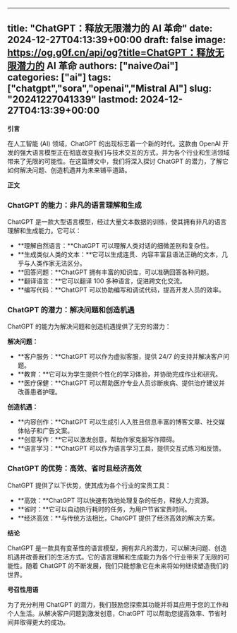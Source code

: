 
---
title: "ChatGPT：释放无限潜力的 AI 革命"
date: 2024-12-27T04:13:39+00:00
draft: false
image: https://og.g0f.cn/api/og?title=ChatGPT：释放无限潜力的 AI 革命
authors: ["naiveのai"]
categories: ["ai"]
tags: ["chatgpt","sora","openai","Mistral AI"]
slug: "20241227041339"
lastmod: 2024-12-27T04:13:39+00:00
---
**引言**

在人工智能 (AI) 领域，ChatGPT 的出现标志着一个新的时代。这款由 OpenAI 开发的强大语言模型正在彻底改变我们与技术交互的方式，并为各个行业和生活领域带来了无限的可能性。在这篇博文中，我们将深入探讨 ChatGPT 的潜力，了解它如何解决问题、创造机遇并为未来铺平道路。

**正文**

### ChatGPT 的能力：非凡的语言理解和生成

ChatGPT 是一款大型语言模型，经过大量文本数据的训练，使其拥有非凡的语言理解和生成能力。它可以：

* **理解自然语言：**ChatGPT 可以理解人类对话的细微差别和复杂性。
* **生成类似人类的文本：**它可以生成连贯、内容丰富且语法正确的文本，几乎与人类作家无法区分。
* **回答问题：**ChatGPT 拥有丰富的知识库，可以准确回答各种问题。
* **翻译语言：**它可以翻译 100 多种语言，促进跨文化交流。
* **编写代码：**ChatGPT 可以协助编写和调试代码，提高开发人员的效率。

### ChatGPT 的潜力：解决问题和创造机遇

ChatGPT 的能力为解决问题和创造机遇提供了无穷的潜力：

**解决问题：**

* **客户服务：**ChatGPT 可以作为虚拟客服，提供 24/7 的支持并解决客户问题。
* **教育：**它可以为学生提供个性化的学习体验，并协助完成作业和研究。
* **医疗保健：**ChatGPT 可以帮助医疗专业人员诊断疾病、提供治疗建议并改善患者护理。

**创造机遇：**

* **内容创作：**ChatGPT 可以生成引人入胜且信息丰富的博客文章、社交媒体帖子和广告文案。
* **创意写作：**它可以激发创意，帮助作家克服写作障碍。
* **语言学习：**ChatGPT 可以作为语言学习工具，提供交互式练习和反馈。

### ChatGPT 的优势：高效、省时且经济高效

ChatGPT 提供了以下优势，使其成为各个行业的宝贵工具：

* **高效：**ChatGPT 可以快速有效地处理复杂的任务，释放人力资源。
* **省时：**它可以自动执行耗时的任务，为用户节省宝贵时间。
* **经济高效：**与传统方法相比，ChatGPT 提供了经济高效的解决方案。

**结论**

ChatGPT 是一款具有变革性的语言模型，拥有非凡的潜力，可以解决问题、创造机遇并改善我们的生活方式。它的语言理解和生成能力为各个行业带来了无限的可能性。随着 ChatGPT 的不断发展，我们只能想象它在未来将如何继续塑造我们的世界。

**号召性用语**

为了充分利用 ChatGPT 的潜力，我们鼓励您探索其功能并将其应用于您的工作和个人生活。从解决客户问题到激发创意，ChatGPT 可以帮助您提高效率、节省时间并取得更大的成功。